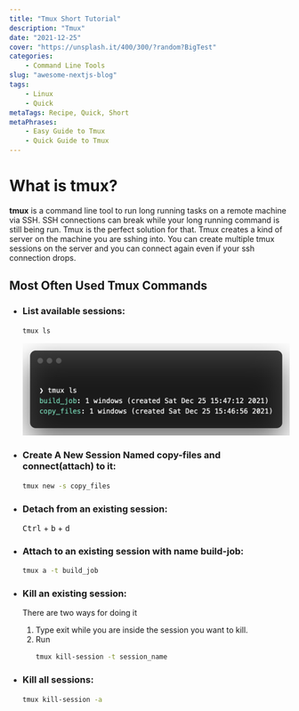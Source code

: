 ```yaml
---
title: "Tmux Short Tutorial"
description: "Tmux"
date: "2021-12-25"
cover: "https://unsplash.it/400/300/?random?BigTest"
categories: 
    - Command Line Tools 
slug: "awesome-nextjs-blog"
tags:
    - Linux
    - Quick
metaTags: Recipe, Quick, Short    
metaPhrases:
    - Easy Guide to Tmux
    - Quick Guide to Tmux
---
```


# What is tmux?

**tmux** is a command line tool to run long running tasks on a remote machine via SSH. SSH connections can break while your long running command is still being run. Tmux is the perfect solution for that. Tmux creates a kind of server on the machine you are sshing into. You can create multiple tmux sessions on the server and you can connect again even if your ssh connection drops. 

## Most Often Used Tmux Commands

- ### List available sessions:
    ``` bash
    tmux ls
    ```
    ![Tmux ls example output](../tzone-images/tmux-short-tutorial-1.png)


- ### Create A New Session Named **copy-files** and connect(attach) to it:
    ``` bash
    tmux new -s copy_files
    ```

- ### Detach from an existing session: 
    <kbd>Ctrl</kbd> + <kbd>b</kbd> + <kbd>d</kbd>

- ### Attach to an existing session with name **build-job**:
    ``` bash
    tmux a -t build_job
    ```

- ### Kill an existing session:
    There are two ways for doing it
    1) Type exit while you are inside the session you want to kill.
    2) Run
        ``` bash
        tmux kill-session -t session_name        
        ```
 
 - ### Kill all sessions:
    ``` bash
    tmux kill-session -a
    ```
    
